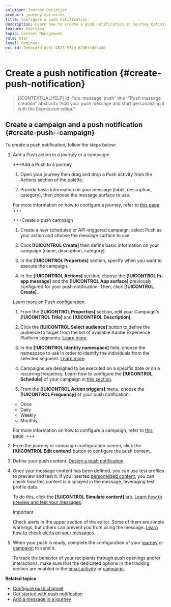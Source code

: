 ```yaml
---
solution: Journey Optimizer
product: journey optimizer
title: Configure a push notification
description: Learn how to create a push notification in Journey Optimizer
feature: Overview
topic: Content Management
role: User
level: Beginner
exl-id: 2ebbcd7d-dcfc-4528-974d-6230fc0dca3d
---
```

# Create a push notification {#create-push-notification}

>[!CONTEXTUALHELP]
>id="ajo_message_push"
>title="Push message creation"
>abstract="Add your push message and start personalizing it with the Expression editor."

## Create a campaign and a push notification {#create-push--campaign}

To create a push notification, follow the steps below:

1. Add a Push action in a journey or a campaign:

    +++Add a Push to a journey

    1. Open your journey then drag and drop a Push activity from the Actions section of the palette.

    1. Provide basic information on your message (label, description, category), then choose the message surface to use.

    For more information on how to configure a journey, refer to [this page](../building-journeys/journey-gs.md)
    +++

    +++Create a push campaign

    1. Create a new scheduled or API-triggered campaign, select Push as your action and choose the message surface to use.

    1. Click **[!UICONTROL Create]** then define basic information on your campaign (name, description, category).

    1. In the **[!UICONTROL Properties]** section, specify when you want to execute the campaign.

    1. In the **[!UICONTROL Actions]** section, choose the **[!UICONTROL In-app message]** and the **[!UICONTROL App surface]** previously configured for your push notification. Then, click **[!UICONTROL Create]**. 

    [Learn more on Push configuration](push-configuration.md).

    1. From the **[!UICONTROL Properties]** section, edit your Campaign's **[!UICONTROL Title]** and **[!UICONTROL Description]**.

    1. Click the **[!UICONTROL Select audience]** button to define the audience to target from the list of available Adobe Experience Platform segments. [Learn more](../segment/about-segments.md).

    1. In the **[!UICONTROL Identity namespace]** field, choose the namespace to use in order to identify the individuals from the selected segment. [Learn more](../event/about-creating.md#select-the-namespace).

    1. Campaigns are designed to be executed on a specific date or on a recurring frequency. Learn how to configure the **[!UICONTROL Schedule]** of your campaign in [this section](../campaigns/create-campaign.md#schedule). 

    1. From the **[!UICONTROL Action triggers]** menu, choose the **[!UICONTROL Frequency]** of your push notification:

    * Once
    * Daily
    * Weekly
    * Monthly

    For more information on how to configure a campaign, refer to [this page](../campaigns/create-campaign.md).
    +++

1. From the journey or campaign configuration screen, click the **[!UICONTROL Edit content]** button to configure the push content.

1. Define your push content. [Design a push notification](design-push.md)

1. Once your message content has been defined, you can use test profiles to preview and test it. If you inserted [personalized content](../personalization/personalize.md), you can check how this content is displayed in the message, leveraging test profile data.

    To do this, click the **[!UICONTROL Simulate content]** tab. [Learn how to preview and test your messages](../design/preview.md).

    >[!IMPORTANT]
    >
    >Check alerts in the upper section of the editor.  Some of them are simple warnings, but others can prevent you from using the message. [Learn how to check alerts on your messages](../messages/alerts.md).

1. When your push is ready, complete the configuration of your [journey](../building-journeys/journey-gs.md) or [campaign](../campaigns/create-campaign.md) to send it.

    To track the behavior of your recipients through push openings and/or interactions, make sure that the dedicated options in the tracking section are enabled in the [email activity](../building-journeys/journeys-message.md) or [campaign](../campaigns/create-campaign.md). 

**Related topics**

<!--
* [Understand push notification flow](push-gs.md)
-->
* [Configure push channel](push-gs.md)
* [Get started with push notification](get-started-push.md)
* [Add a message in a journey](../building-journeys/journeys-message.md)
